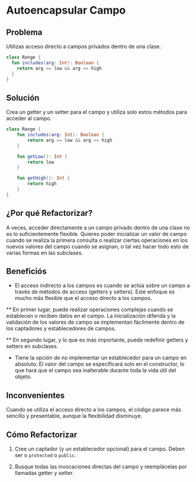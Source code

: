 # Autoencapsular Campo

## Problema
Utilizas acceso directo a campos privados dentro de una clase.

```Kotlin
class Range {
  fun includes(arg: Int): Boolean {
    return arg >= low && arg <= high
  }
}
```

## Solución
Crea un getter y un setter para el campo y utiliza solo estos métodos para acceder al campo.


```Kotlin
class Range {
    fun includes(arg: Int): Boolean {
        return arg >= low && arg <= high
    }

    fun getLow(): Int {
        return low
    }

    fun getHigh(): Int {
        return high
    }
}
```


## ¿Por qué Refactorizar?
A veces, acceder directamente a un campo privado dentro de una clase no es lo suficientemente flexible. Quieres poder inicializar un valor de campo cuando se realiza la primera consulta o realizar ciertas operaciones en los nuevos valores del campo cuando se asignan, o tal vez hacer todo esto de varias formas en las subclases.

## Beneficiós
* El acceso indirecto a los campos es cuando se actúa sobre un campo a través de métodos de acceso (getters y setters). Este enfoque es mucho más flexible que el acceso directo a los campos.

** En primer lugar, puede realizar operaciones complejas cuando se establecen o reciben datos en el campo. La inicialización diferida y la validación de los valores de campo se implementan fácilmente dentro de los captadores y establecedores de campos.

** En segundo lugar, y lo que es más importante, puede redefinir getters y setters en subclases.

* Tiene la opción de no implementar un establecedor para un campo en absoluto. El valor del campo se especificará solo en el constructor, lo que hará que el campo sea inalterable durante toda la vida útil del objeto.

## Inconvenientes
Cuando se utiliza el acceso directo a los campos, el código parece más sencillo y presentable, aunque la flexibilidad disminuye.

## Cómo Refactorizar
 1. Cree un captador (y un establecedor opcional) para el campo. Deben ser o `protected` o `public`.

 2. Busque todas las invocaciones directas del campo y reemplácelas por llamadas getter y setter.
